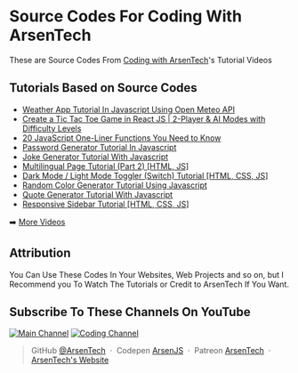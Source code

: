 # Source Codes For Coding With ArsenTech
These are Source Codes From [Coding with ArsenTech](https://www.youtube.com/channel/UCl52C6cFR1McvN1fAdsxdkA)'s Tutorial Videos

## Tutorials Based on Source Codes
<!-- YOUTUBE:START -->
- [Weather App Tutorial In Javascript Using Open Meteo API](https://www.youtube.com/watch?v=HS7GfTuJgA8)
- [Create a Tic Tac Toe Game in React JS | 2-Player &amp; AI Modes with Difficulty Levels](https://www.youtube.com/watch?v=i8GCZIjYvys)
- [20 JavaScript One-Liner Functions You Need to Know](https://www.youtube.com/watch?v=c-HgptUzl8o)
- [Password Generator Tutorial In Javascript](https://www.youtube.com/watch?v=a0lEPik55SM)
- [Joke Generator Tutorial With Javascript](https://www.youtube.com/watch?v=uVZcbE8kcQc)
- [Multilingual Page Tutorial &lpar;Part 2&rpar; [HTML, JS]](https://www.youtube.com/watch?v=y8yAP7hPB-w)
- [Dark Mode / Light Mode Toggler &lpar;Switch&rpar; Tutorial [HTML, CSS, JS]](https://www.youtube.com/watch?v=2U_z98Ln3kg)
- [Random Color Generator Tutorial Using Javascript](https://www.youtube.com/watch?v=UCWdAUYM474)
- [Quote Generator Tutorial With Javascript](https://www.youtube.com/watch?v=zTJdpwuDzpQ)
- [Responsive Sidebar Tutorial [HTML, CSS, JS]](https://www.youtube.com/watch?v=1djaszEYLoo)
<!-- YOUTUBE:END -->

➡️ [More Videos](https://www.youtube.com/channel/UCl52C6cFR1McvN1fAdsxdkA)

## Attribution
You Can Use These Codes In Your Websites, Web Projects and so on, but I Recommend you To Watch The Tutorials or Credit to ArsenTech If You Want.

## Subscribe To These Channels On YouTube
[![Main Channel](https://img.shields.io/badge/ArsenTech%20-222222.svg?&style=for-the-badge&logo=YouTube&logoColor=%23FF0000)](https://www.youtube.com/channel/UCrtH0g6NE8tW5VIEgDySYtg)
[![Coding Channel](https://img.shields.io/badge/Coding%20With%20ArsenTech-222222.svg?&style=for-the-badge&logo=YouTube&logoColor=%23FF0000)](https://www.youtube.com/channel/UCl52C6cFR1McvN1fAdsxdkA)

> GitHub [@ArsenTech](https://github.com/ArsenTech) &nbsp;&middot;&nbsp;
> Codepen [ArsenJS](https://codepen.io/ArsenJS) &nbsp;&middot;&nbsp;
> Patreon [ArsenTech](https://www.patreon.com/ArsenTech) &nbsp;&middot;&nbsp;
> [ArsenTech's Website](https://arsentech.github.io)